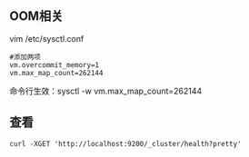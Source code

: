 ## OOM相关
vim /etc/sysctl.conf
```shell
#添加两项
vm.overcommit_memory=1
vm.max_map_count=262144
```
命令行生效：sysctl -w vm.max_map_count=262144

## 查看
```shell
curl -XGET 'http://localhost:9200/_cluster/health?pretty'
```
